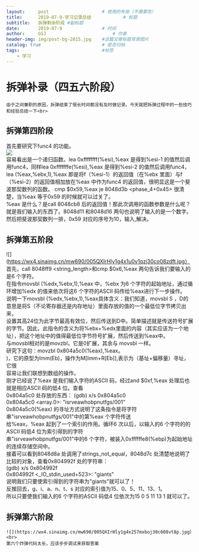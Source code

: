 ```yaml
---
layout:     post   				    # 使用的布局（不需要改）
title:      2019-07-9-学习记录总结			# 标题 
subtitle:   拆弹剩余阶段 #副标题
date:       2019-07-9 				# 时间
author:     GSJ 						# 作者
header-img: img/post-bg-2015.jpg 	#这篇文章标题背景图片
catalog: true 						# 是否归档
tags:								#标签
    - 学习
---
```

# 拆弹补录（四五六阶段）
	由于之间兼职的原因，拆弹结束了很长时间都没有及时做记录。今天就把拆弹过程中的一些技巧和经验总结一下<br>
 ## 拆弹第四阶段 <br>
首先要研究下func4 的功能。<br>
![](https://wx2.sinaimg.cn/mw690/005QXIrHly1g4x1jdninej30bu08jgll.jpg) <br>
容易看出是一个递归函数。lea 0xffffffff(%esi),%eax 是得到%esi-1 的值然后调用func4，同样lea 0xfffffffe(%esi),%eax 是得到%esi-2 的值然后调用func4，<br>lea (%eax,%ebx,1),%eax 即是将f（%esi-1）的返回值（在%ebx 里面）与f（%esi-2）的返回值相加放在%eax 中作为func4 的返回值，很明显这是一个斐波那契数列的函数。
cmp $0x59,%eax je 8048d3b <phase_4+0x45>
很清楚，当%eax 等于0x59 的时候就可以过关了。<br>%eax 是什么？是call 8048cb8 <func4>后的返回值！那此次调用的函数参数是什么呢？就是我们输入的东西了。8048d11 和8048d16 两句也说明了输入的是一个数字。然后把斐波那契数列一排，0x59 对应的序号为10，输入,解决。<br>
## 拆弹第五阶段 <br>
![](https://wx4.sinaimg.cn/mw690/005QXIrHly1g4x1u0v1qzj30co08zdft.jpg）<br>
首先，call 8048ff9 <string_length>和cmp $0x6,%eax 两句告诉我们要输入的是6 个字符。<br>在指令movsbl (%edx,%ebx,1),%eax 中，%ebx 为6 个字符的起始地址，通过循环增加%edx 的值来依次将这6 个字符的ASCII 码传给%eax进行下一步操作。<br>
说明一下movsbl (%edx,%ebx,1),%eax具体含义：我们知道，movsbl S ，D的意思是将S（不论寄存器还是内存地址）里面存放的值的一个最低位字节拷贝出来，<br>设置其高24位为此字节最高有效位，然后传送到D中。简单描述就是传送符号扩展的字节。因此，此指令的含义为将%ebx+%edx里面的内容（其实应该为一个地址），把这个地址中的值得最低位字节符号扩展，然后传送到%eax中。<br>
与movsbl相对的是movzbl，它是0扩展，其余与
movsbl 一样。<br> 研究下这句：movzbl 0x804a5c0(%eax),%eax。<br>
)，它的原型为Imm(Eb)，操作为M[Imm+R[Eb]],表示为（基址+偏移量）寻址，它很<br>
容易让我们联想到数组的操作。<br>
刚才已经说了%eax 是我们输入字符的ASCII 码，经过and $0xf,%eax 处理后也就是相应ASCII 码的低4 位。查看<br>
0x804a5c0 处存放的东西：
(gdb) x/s 0x804a5c0<br>
0x804a5c0 <array.0>: "isrveawhobpnutfgs/001"<br>
0x804a5c0(%eax) 的寻址方式说明了这条指令是将字符串"isrveawhobpnutfgs/001"中的第%eax 个字符传送<br>
给%eax，%eax 起到了一个索引的作用。循环6 次以后，以输入的6 个字符的的ASCII 码低4 位为索引得到的字符<br>
串"isrveawhobpnutfgs/001"中的6 个字符，被装入0xffffffe8(%ebp)为起始地址的连续存储空间中。<br>
接着可以看到8048d8a 处调用了strings_not_equal，8048d7c 处清楚地说明了比较的对象，查看0x804992f 处的字符串：<br>
(gdb) x/s 0x804992f<br>
0x804992f <_IO_stdin_used+523>: "giants"<br>
说明我们只要使索引得到的字符串为"giants"就可以了！<br>
反推回去，g、i、a、n、t、s 对应的索引值为15、0、5、11、13、1。<br>
所以只要使我们输入的6 个字符的ASCII 码低4 位依次为15 0 5 11 13 1 就可以了。
## 拆弹第六阶段 <br>
	![](https://wx4.sinaimg.cn/mw690/005QXIrHly1g4x257mxboj30c608vt8p.jpg）<br>
	第六个炸弹代码太长，应该步步调试来获取答案
